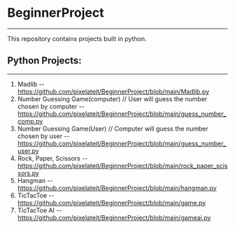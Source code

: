 # BeginnerProject
-----------------------
This repository contains projects built in python.
## Python Projects:
-----------------------
  1. Madlib -- https://github.com/pixelateit/BeginnerProject/blob/main/Madlib.py
  2. Number Guessing Game(computer) // User will guess the number chosen by computer -- https://github.com/pixelateit/BeginnerProject/blob/main/guess_number_comp.py
  3. Number Guessing Game(User) // Computer will guess the number chosen by user -- https://github.com/pixelateit/BeginnerProject/blob/main/guess_number_user.py
  4. Rock, Paper, Scissors -- https://github.com/pixelateit/BeginnerProject/blob/main/rock_paper_scissors.py
  5. Hangman -- https://github.com/pixelateit/BeginnerProject/blob/main/hangman.py
  6. TicTacToe --https://github.com/pixelateit/BeginnerProject/blob/main/game.py
  7. TicTacToe AI -- https://github.com/pixelateit/BeginnerProject/blob/main/gameai.py
